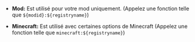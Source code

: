 * **Mod:** Est utilisé pour votre mod uniquement. (Appelez une fonction telle que `${modid}:${registryname}`)

* **Minecraft:** Est utilisé avec certaines options de Minecraft (Appelez une fonction telle que `minecraft:${registryname}`)